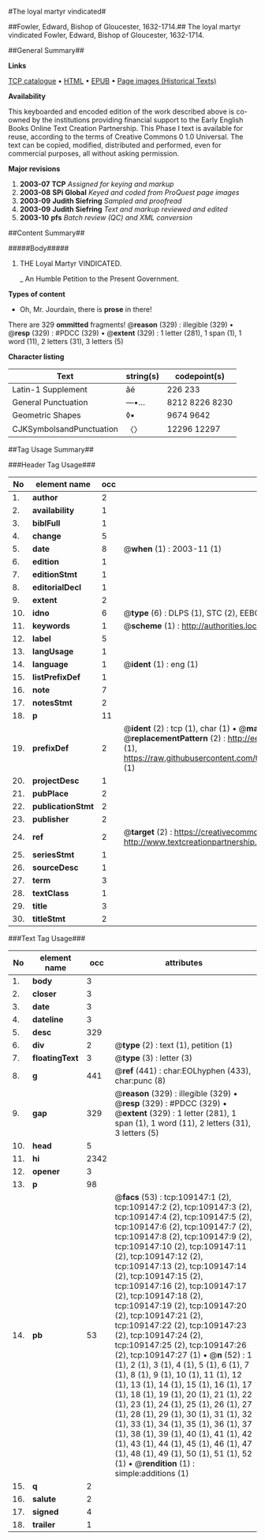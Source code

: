 #The loyal martyr vindicated#

##Fowler, Edward, Bishop of Gloucester, 1632-1714.##
The loyal martyr vindicated
Fowler, Edward, Bishop of Gloucester, 1632-1714.

##General Summary##

**Links**

[TCP catalogue](http://www.ota.ox.ac.uk/tcp/)  • 
[HTML](http://tei.it.ox.ac.uk/tcp/Texts-HTML/free/A49/A49353.html)  • 
[EPUB](http://tei.it.ox.ac.uk/tcp/Texts-EPUB/free/A49/A49353.epub) • 
[Page images (Historical Texts)](https://data.historicaltexts.jisc.ac.uk/view?pubId=eebo-19579111e&pageId=eebo-19579111e-109147-1)

**Availability**

This keyboarded and encoded edition of the
	       work described above is co-owned by the institutions
	       providing financial support to the Early English Books
	       Online Text Creation Partnership. This Phase I text is
	       available for reuse, according to the terms of Creative
	       Commons 0 1.0 Universal. The text can be copied,
	       modified, distributed and performed, even for
	       commercial purposes, all without asking permission.

**Major revisions**

1. __2003-07__ __TCP__ *Assigned for keying and markup*
1. __2003-08__ __SPi Global__ *Keyed and coded from ProQuest page images*
1. __2003-09__ __Judith Siefring__ *Sampled and proofread*
1. __2003-09__ __Judith Siefring__ *Text and markup reviewed and edited*
1. __2003-10__ __pfs__ *Batch review (QC) and XML conversion*

##Content Summary##

#####Body#####

1. THE Loyal Martyr VINDICATED.

    _ An Humble Petition to the Present Government.

**Types of content**

  * Oh, Mr. Jourdain, there is **prose** in there!

There are 329 **ommitted** fragments! 
 @__reason__ (329) : illegible (329)  •  @__resp__ (329) : #PDCC (329)  •  @__extent__ (329) : 1 letter (281), 1 span (1), 1 word (11), 2 letters (31), 3 letters (5)

**Character listing**


|Text|string(s)|codepoint(s)|
|---|---|---|
|Latin-1 Supplement|âé|226 233|
|General Punctuation|—•…|8212 8226 8230|
|Geometric Shapes|◊▪|9674 9642|
|CJKSymbolsandPunctuation|〈〉|12296 12297|

##Tag Usage Summary##

###Header Tag Usage###

|No|element name|occ|attributes|
|---|---|---|---|
|1.|__author__|2||
|2.|__availability__|1||
|3.|__biblFull__|1||
|4.|__change__|5||
|5.|__date__|8| @__when__ (1) : 2003-11 (1)|
|6.|__edition__|1||
|7.|__editionStmt__|1||
|8.|__editorialDecl__|1||
|9.|__extent__|2||
|10.|__idno__|6| @__type__ (6) : DLPS (1), STC (2), EEBO-CITATION (1), OCLC (1), VID (1)|
|11.|__keywords__|1| @__scheme__ (1) : http://authorities.loc.gov/ (1)|
|12.|__label__|5||
|13.|__langUsage__|1||
|14.|__language__|1| @__ident__ (1) : eng (1)|
|15.|__listPrefixDef__|1||
|16.|__note__|7||
|17.|__notesStmt__|2||
|18.|__p__|11||
|19.|__prefixDef__|2| @__ident__ (2) : tcp (1), char (1)  •  @__matchPattern__ (2) : ([0-9\-]+):([0-9IVX]+) (1), (.+) (1)  •  @__replacementPattern__ (2) : http://eebo.chadwyck.com/downloadtiff?vid=$1&page=$2 (1), https://raw.githubusercontent.com/textcreationpartnership/Texts/master/tcpchars.xml#$1 (1)|
|20.|__projectDesc__|1||
|21.|__pubPlace__|2||
|22.|__publicationStmt__|2||
|23.|__publisher__|2||
|24.|__ref__|2| @__target__ (2) : https://creativecommons.org/publicdomain/zero/1.0/ (1), http://www.textcreationpartnership.org/docs/. (1)|
|25.|__seriesStmt__|1||
|26.|__sourceDesc__|1||
|27.|__term__|3||
|28.|__textClass__|1||
|29.|__title__|3||
|30.|__titleStmt__|2||


###Text Tag Usage###

|No|element name|occ|attributes|
|---|---|---|---|
|1.|__body__|3||
|2.|__closer__|3||
|3.|__date__|3||
|4.|__dateline__|3||
|5.|__desc__|329||
|6.|__div__|2| @__type__ (2) : text (1), petition (1)|
|7.|__floatingText__|3| @__type__ (3) : letter (3)|
|8.|__g__|441| @__ref__ (441) : char:EOLhyphen (433), char:punc (8)|
|9.|__gap__|329| @__reason__ (329) : illegible (329)  •  @__resp__ (329) : #PDCC (329)  •  @__extent__ (329) : 1 letter (281), 1 span (1), 1 word (11), 2 letters (31), 3 letters (5)|
|10.|__head__|5||
|11.|__hi__|2342||
|12.|__opener__|3||
|13.|__p__|98||
|14.|__pb__|53| @__facs__ (53) : tcp:109147:1 (2), tcp:109147:2 (2), tcp:109147:3 (2), tcp:109147:4 (2), tcp:109147:5 (2), tcp:109147:6 (2), tcp:109147:7 (2), tcp:109147:8 (2), tcp:109147:9 (2), tcp:109147:10 (2), tcp:109147:11 (2), tcp:109147:12 (2), tcp:109147:13 (2), tcp:109147:14 (2), tcp:109147:15 (2), tcp:109147:16 (2), tcp:109147:17 (2), tcp:109147:18 (2), tcp:109147:19 (2), tcp:109147:20 (2), tcp:109147:21 (2), tcp:109147:22 (2), tcp:109147:23 (2), tcp:109147:24 (2), tcp:109147:25 (2), tcp:109147:26 (2), tcp:109147:27 (1)  •  @__n__ (52) : 1 (1), 2 (1), 3 (1), 4 (1), 5 (1), 6 (1), 7 (1), 8 (1), 9 (1), 10 (1), 11 (1), 12 (1), 13 (1), 14 (1), 15 (1), 16 (1), 17 (1), 18 (1), 19 (1), 20 (1), 21 (1), 22 (1), 23 (1), 24 (1), 25 (1), 26 (1), 27 (1), 28 (1), 29 (1), 30 (1), 31 (1), 32 (1), 33 (1), 34 (1), 35 (1), 36 (1), 37 (1), 38 (1), 39 (1), 40 (1), 41 (1), 42 (1), 43 (1), 44 (1), 45 (1), 46 (1), 47 (1), 48 (1), 49 (1), 50 (1), 51 (1), 52 (1)  •  @__rendition__ (1) : simple:additions (1)|
|15.|__q__|2||
|16.|__salute__|2||
|17.|__signed__|4||
|18.|__trailer__|1||
